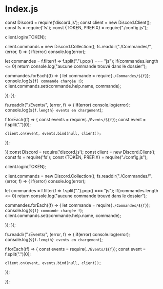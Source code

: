 # Index.js

const Discord = require('discord.js');
const client = new Discord.Client();
const fs = require('fs');
const {TOKEN, PREFIX} = require("./config.js");

client.login(TOKEN);

client.commands = new Discord.Collection();
fs.readdir("./Commandes/", (error, f) => {
  if(error) console.log(error);

  let commandes = f.filter(f => f.split(".").pop() === "js");
  if(commandes.length <= 0) return console.log("aucune commande trouvé dans le dossier");

  commandes.forEach((f) => {
    let commande = require(`./Commandes/${f}`);
    console.log(`${f} commande chargée !`);
    client.commands.set(commande.help.name, commande);

  });
});

fs.readdir("./Events/", (error, f) => {
  if(error) console.log(error);
  console.log(`${f.length} events en chargement`);

  f.forEach((f) => {
      const events = require(`./Events/${f}`);
      const event = f.split(".")[0];

    client.on(event, events.bind(null, client));
  });

});const Discord = require('discord.js');
const client = new Discord.Client();
const fs = require('fs');
const {TOKEN, PREFIX} = require("./config.js");

client.login(TOKEN);

client.commands = new Discord.Collection();
fs.readdir("./Commandes/", (error, f) => {
  if(error) console.log(error);

  let commandes = f.filter(f => f.split(".").pop() === "js");
  if(commandes.length <= 0) return console.log("aucune commande trouvé dans le dossier");

  commandes.forEach((f) => {
    let commande = require(`./Commandes/${f}`);
    console.log(`${f} commande chargée !`);
    client.commands.set(commande.help.name, commande);

  });
});

fs.readdir("./Events/", (error, f) => {
  if(error) console.log(error);
  console.log(`${f.length} events en chargement`);

  f.forEach((f) => {
      const events = require(`./Events/${f}`);
      const event = f.split(".")[0];

    client.on(event, events.bind(null, client));
  });

});
